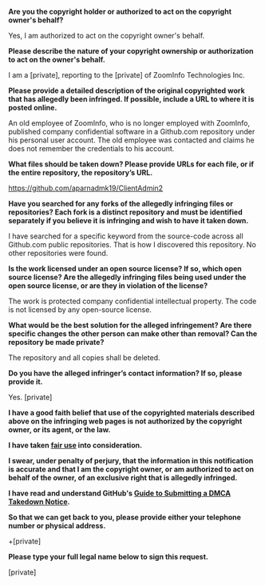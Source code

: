 **Are you the copyright holder or authorized to act on the copyright owner's behalf?**

Yes, I am authorized to act on the copyright owner's behalf.

**Please describe the nature of your copyright ownership or authorization to act on the owner's behalf.**

I am a [private], reporting to the [private] of ZoomInfo Technologies Inc.

**Please provide a detailed description of the original copyrighted work that has allegedly been infringed. If possible, include a URL to where it is posted online.**

An old employee of ZoomInfo, who is no longer employed with ZoomInfo, published company confidential software in a Github.com repository under his personal user account. The old employee was contacted and claims he does not remember the credentials to his account.

**What files should be taken down? Please provide URLs for each file, or if the entire repository, the repository’s URL.**

https://github.com/aparnadmk19/ClientAdmin2

**Have you searched for any forks of the allegedly infringing files or repositories? Each fork is a distinct repository and must be identified separately if you believe it is infringing and wish to have it taken down.**

I have searched for a specific keyword from the source-code across all Github.com public repositories. That is how I discovered this repository. No other repositories were found.

**Is the work licensed under an open source license? If so, which open source license? Are the allegedly infringing files being used under the open source license, or are they in violation of the license?**

The work is protected company confidential intellectual property. The code is not licensed by any open-source license.

**What would be the best solution for the alleged infringement? Are there specific changes the other person can make other than removal? Can the repository be made private?**

The repository and all copies shall be deleted.

**Do you have the alleged infringer’s contact information? If so, please provide it.**

Yes. [private]

**I have a good faith belief that use of the copyrighted materials described above on the infringing web pages is not authorized by the copyright owner, or its agent, or the law.**

**I have taken <a href="https://www.lumendatabase.org/topics/22">fair use</a> into consideration.**

**I swear, under penalty of perjury, that the information in this notification is accurate and that I am the copyright owner, or am authorized to act on behalf of the owner, of an exclusive right that is allegedly infringed.**

**I have read and understand GitHub's <a href="https://docs.github.com/articles/guide-to-submitting-a-dmca-takedown-notice/">Guide to Submitting a DMCA Takedown Notice</a>.**

**So that we can get back to you, please provide either your telephone number or physical address.**

+[private]

**Please type your full legal name below to sign this request.**

[private]
